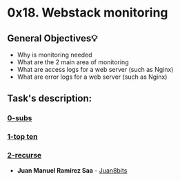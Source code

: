 # 0x18. Webstack monitoring


## General Objectives:bulb:

* Why is monitoring needed
* What are the 2 main area of monitoring
* What are access logs for a web server (such as Nginx)
* What are error logs for a web server (such as Nginx)

## Task's description:

### [0-subs](./0-subs.py)
### [1-top ten](./1-top_ten.py)
### [2-recurse](./2-recurse.py)
* **Juan Manuel Ramírez Saa** - [Juan8bits](https://github.com/Juan8bits)
